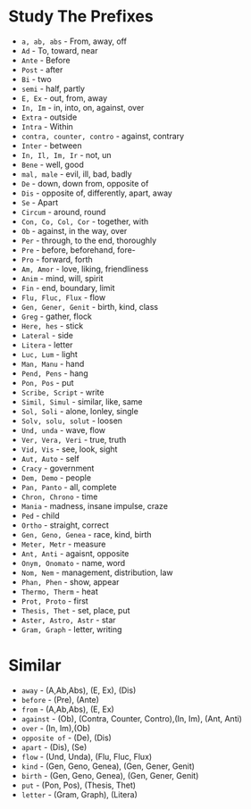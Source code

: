 # Study The Prefixes

* `a, ab, abs` - From, away, off
* `Ad` - To, toward, near
* `Ante` - Before
* `Post` - after
* `Bi` - two
* `semi` - half, partly
* `E, Ex` - out, from, away
* `In, Im` - in, into, on, against, over
* `Extra` - outside
* `Intra` - Within
* `contra, counter, contro` - against, contrary
* `Inter` - between
* `In, Il, Im, Ir` - not, un
* `Bene` - well, good
* `mal, male` - evil, ill, bad, badly
* `De` - down, down from, opposite of
* `Dis` - opposite of, differently, apart, away
* `Se` - Apart
* `Circum` - around, round
* `Con, Co, Col, Cor` - together, with
* `Ob` - against, in the way, over
* `Per` - through, to the end, thoroughly
* `Pre` - before, beforehand, fore-
* `Pro` - forward, forth
* `Am, Amor` - love, liking, friendliness
* `Anim` - mind, will, spirit
* `Fin` - end, boundary, limit
* `Flu, Fluc, Flux` - flow
* `Gen, Gener, Genit` - birth, kind, class
* `Greg` - gather, flock
* `Here, hes` - stick
* `Lateral` - side
* `Litera` - letter
* `Luc, Lum` - light
* `Man, Manu` - hand
* `Pend, Pens` - hang
* `Pon, Pos` - put
* `Scribe, Script` - write
* `Simil, Simul` - similar, like, same
* `Sol, Soli` - alone, lonley, single
* `Solv, solu, solut` - loosen
* `Und, unda` - wave, flow
* `Ver, Vera, Veri` - true, truth
* `Vid, Vis` - see, look, sight
* `Aut, Auto` - self
* `Cracy` - government
* `Dem, Demo` - people
* `Pan, Panto` - all, complete
* `Chron, Chrono` - time
* `Mania` - madness, insane impulse, craze
* `Ped` - child
* `Ortho` - straight, correct
* `Gen, Geno, Genea` - race, kind, birth
* `Meter, Metr` - measure
* `Ant, Anti` - agaisnt, opposite
* `Onym, Onomato` - name, word
* `Nom, Nem` - management, distribution, law
* `Phan, Phen` - show, appear
* `Thermo, Therm` - heat
* `Prot, Proto` - first
* `Thesis, Thet` - set, place, put
* `Aster, Astro, Astr` - star
* `Gram, Graph` - letter, writing

# Similar

* `away` - (A,Ab,Abs), (E, Ex), (Dis)
* `before` - (Pre), (Ante)
* `from` - (A,Ab,Abs), (E, Ex)
* `against` - (Ob), (Contra, Counter, Contro),(In, Im), (Ant, Anti)
* `over` - (In, Im),(Ob) 
* `opposite of` - (De), (Dis)
* `apart` - (Dis), (Se)
* `flow` - (Und, Unda), (Flu, Fluc, Flux)
* `kind` - (Gen, Geno, Genea), (Gen, Gener, Genit)
* `birth` - (Gen, Geno, Genea), (Gen, Gener, Genit)
* `put` - (Pon, Pos), (Thesis, Thet)
* `letter` - (Gram, Graph), (Litera)
